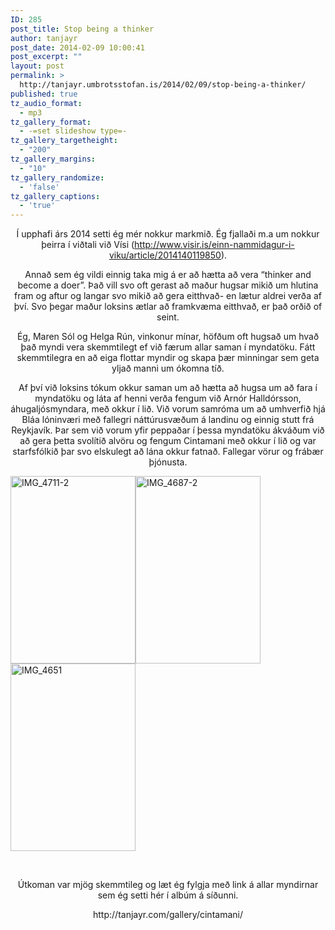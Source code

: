 ```yaml
---
ID: 285
post_title: Stop being a thinker
author: tanjayr
post_date: 2014-02-09 10:00:41
post_excerpt: ""
layout: post
permalink: >
  http://tanjayr.umbrotsstofan.is/2014/02/09/stop-being-a-thinker/
published: true
tz_audio_format:
  - mp3
tz_gallery_format:
  - -=set slideshow type=-
tz_gallery_targetheight:
  - "200"
tz_gallery_margins:
  - "10"
tz_gallery_randomize:
  - 'false'
tz_gallery_captions:
  - 'true'
---
```

<p style="text-align: center;">Í upphafi árs 2014 setti ég mér nokkur markmið. Ég fjallaði m.a um nokkur þeirra í viðtali við Vísi (<a href="http://www.visir.is/einn-nammidagur-i-viku/article/2014140119850">http://www.visir.is/einn-nammidagur-i-viku/article/2014140119850</a>).</p>
<p style="text-align: center;">Annað sem ég vildi einnig taka mig á er að hætta að vera “thinker and become a doer”. Það vill svo oft gerast að maður hugsar mikið um hlutina fram og aftur og langar svo mikið að gera eitthvað- en lætur aldrei verða af því. Svo þegar maður loksins ætlar að framkvæma eitthvað, er það orðið of seint.</p>
<p style="text-align: center;"><!--more-->Ég, Maren Sól og Helga Rún, vinkonur mínar, höfðum oft hugsað um hvað það myndi vera skemmtilegt ef við færum allar saman í myndatöku. Fátt skemmtilegra en að eiga flottar myndir og skapa þær minningar sem geta yljað manni um ókomna tíð.</p>
<p style="text-align: center;">Af því við loksins tókum okkur saman um að hætta að hugsa um að fara í myndatöku og láta af henni verða fengum við Arnór Halldórsson, áhugaljósmyndara, með okkur í lið. Við vorum samróma um að umhverfið hjá Bláa lóninværi með fallegri náttúrusvæðum á landinu og einnig stutt frá Reykjavík. Þar sem við vorum yfir peppaðar í þessa myndatöku ákváðum við að gera þetta svolítið alvöru og fengum Cintamani með okkur í lið og var starfsfólkið þar svo elskulegt að lána okkur fatnað. Fallegar vörur og frábær þjónusta.</p>
<a href="http://www.tanjayr.com/wp-content/uploads/2014/02/IMG_4711-2.jpg"><img class="alignleft size-medium wp-image-1656" src="http://www.tanjayr.com/wp-content/uploads/2014/02/IMG_4711-2-200x300.jpg" alt="IMG_4711-2" width="200" height="300" /></a><a href="http://www.tanjayr.com/wp-content/uploads/2014/02/IMG_4687-2.jpg"><img class="alignright size-medium wp-image-1659" src="http://www.tanjayr.com/wp-content/uploads/2014/02/IMG_4687-2-200x300.jpg" alt="IMG_4687-2" width="200" height="300" /></a><a href="http://www.tanjayr.com/wp-content/uploads/2014/02/IMG_4651.jpg"><img class="aligncenter size-medium wp-image-1658" src="http://www.tanjayr.com/wp-content/uploads/2014/02/IMG_4651-200x300.jpg" alt="IMG_4651" width="200" height="300" /></a>

&nbsp;
<p style="text-align: center;">Útkoman var mjög skemmtileg og læt ég fylgja með link á allar myndirnar sem ég setti hér í albúm á síðunni.</p>
<p style="text-align: center;">http://tanjayr.com/gallery/cintamani/</p>